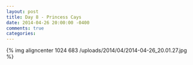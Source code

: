```yaml
---
layout: post
title: Day 8 - Princess Cays
date: 2014-04-26 20:00:00 -0400
comments: true
categories: 
---
```

{% img aligncenter 1024 683 /uploads/2014/04/2014-04-26_20.01.27.jpg %}
